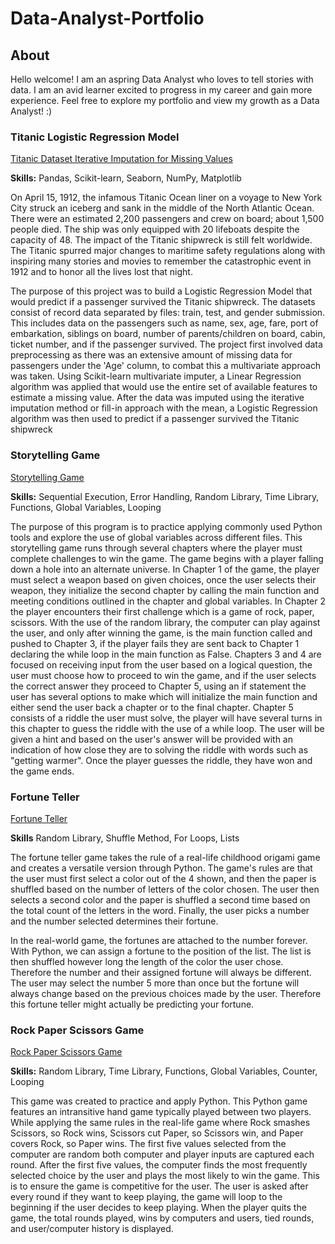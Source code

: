 # Data-Analyst-Portfolio

## About

Hello welcome! I am an aspring Data Analyst who loves to tell stories with data. I am an avid learner excited to progress in my career and gain more experience. Feel free to explore my portfolio and view my growth as a Data Analyst! :) 

### Titanic Logistic Regression Model 
[Titanic Dataset Iterative Imputation for Missing Values
](https://github.com/america-m/Data-Analyst-Portfolio/blob/89845e828f7226398ab6035815dcd6f043a704e0/Python/Titanic%20Dataset%20Iterative%20Imputation%20for%20Missing%20Values.ipynb) 

**Skills:** Pandas, Scikit-learn, Seaborn, NumPy, Matplotlib

On April 15, 1912, the infamous Titanic Ocean liner on a voyage to New York City struck an iceberg and sank in the middle of the North Atlantic Ocean. There were an estimated 2,200 passengers and crew on board; about 1,500 people died. The ship was only equipped with 20 lifeboats despite the capacity of 48. The impact of the Titanic shipwreck is still felt worldwide. The Titanic spurred major changes to maritime safety regulations along with inspiring many stories and movies to remember the catastrophic event in 1912 and to honor all the lives lost that night.

The purpose of this project was to build a Logistic Regression Model that would predict if a passenger survived the Titanic shipwreck. The datasets consist of record data separated by files: train, test, and gender submission. This includes data on the passengers such as name, sex, age, fare, port of embarkation, siblings on board, number of parents/children on board, cabin, ticket number, and if the passenger survived. The project first involved data preprocessing as there was an extensive amount of missing data for passengers under the 'Age' column, to combat this a multivariate approach was taken. Using Scikit-learn multivariate imputer, a Linear Regression algorithm was applied that would use the entire set of available features to estimate a missing value. After the data was imputed using the iterative imputation method or fill-in approach with the mean, a Logistic Regression algorithm was then used to predict if a passenger survived the Titanic shipwreck

### Storytelling Game
[Storytelling Game
](https://github.com/america-m/Data-Analyst-Portfolio/tree/b0bb964275e0501dcd4b73dfe0dfcd66f376acfc/Python/Storytelling%20Game)

**Skills:** Sequential Execution, Error Handling, Random Library, Time Library, Functions, Global Variables, Looping

The purpose of this program is to practice applying commonly used Python tools and explore the use of global variables across different files. This storytelling game runs through several chapters where the player must complete challenges to win the game. The game begins with a player falling down a hole into an alternate universe. In Chapter 1 of the game, the player must select a weapon based on given choices, once the user selects their weapon, they initialize the second chapter by calling the main function and meeting conditions outlined in the chapter and global variables. In Chapter 2 the player encounters their first challenge which is a game of rock, paper, scissors. With the use of the random library, the computer can play against the user, and only after winning the game, is the main function called and pushed to Chapter 3, if the player fails they are sent back to Chapter 1 declaring the while loop in the main function as False. 
Chapters 3 and 4 are focused on receiving input from the user based on a logical question, the user must choose how to proceed to win the game, and if the user selects the correct answer they proceed to Chapter 5, using an if statement the user has several options to make which will initialize the main function and either send the user back a chapter or to the final chapter. Chapter 5 consists of a riddle the user must solve, the player will have several turns in this chapter to guess the riddle with the use of a while loop. The user will be given a hint and based on the user's answer will be provided with an indication of how close they are to solving the riddle with words such as "getting warmer". Once the player guesses the riddle, they have won and the game ends. 

### Fortune Teller 
[Fortune Teller 
](https://github.com/america-m/Data-Analyst-Portfolio/blob/d8b216a62c7a026cb53b64b1b693c8658cfd3265/Python/Fortune%20Teller.py) 

**Skills** Random Library, Shuffle Method, For Loops, Lists 

The fortune teller game takes the rule of a real-life childhood origami game and creates a versatile version through Python. The game's rules are that the user must first select a color out of the 4 shown, and then the paper is shuffled based on the number of letters of the color chosen. The user then selects a second color and the paper is shuffled a second time based on the total count of the letters in the word. Finally, the user picks a number and the number selected determines their fortune. 

In the real-world game, the fortunes are attached to the number forever. With Python, we can assign a fortune to the position of the list. The list is then shuffled however long the length of the color the user chose. Therefore the number and their assigned fortune will always be different. The user may select the number 5 more than once but the fortune will always change based on the previous choices made by the user. Therefore this fortune teller might actually be predicting your fortune. 

### Rock Paper Scissors Game 
[Rock Paper Scissors Game
](https://github.com/america-m/Data-Analyst-Portfolio/blob/aa0683031de9bdab6d6b364f64d4390c3bbe58b8/Python/Rock%20Paper%20Scissors%20Game.py)

**Skills:** Random Library, Time Library, Functions, Global Variables, Counter, Looping 

This game was created to practice and apply Python. This Python game features an intransitive hand game typically played between two players. While applying the same rules in the real-life game where Rock smashes Scissors, so Rock wins, Scissors cut Paper, so Scissors win, and Paper covers Rock, so Paper wins. The first five values selected from the computer are random both computer and player inputs are captured each round. After the first five values, the computer finds the most frequently selected choice by the user and plays the most likely to win the game. This is to ensure the game is competitive for the user. The user is asked after every round if they want to keep playing, the game will loop to the beginning if the user decides to keep playing. When the player quits the game, the total rounds played, wins by computers and users, tied rounds, and user/computer history is displayed. 





